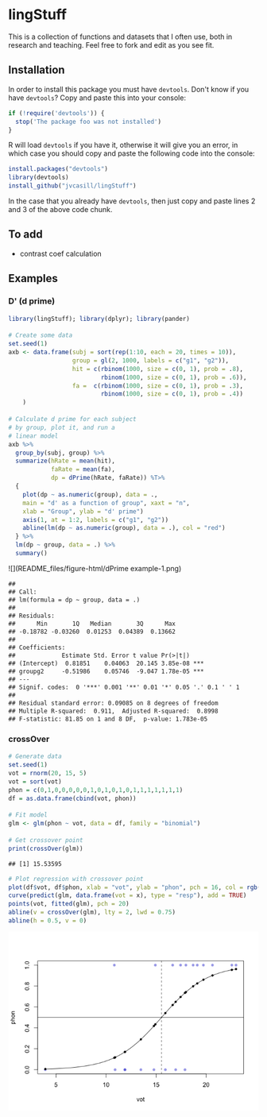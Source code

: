 
lingStuff
=========

This is a collection of functions and datasets that I 
often use, both in research and teaching. Feel free to 
fork and edit as you see fit. 

## Installation

In order to install this package you must have `devtools`. Don't know if you 
have `devtools`? Copy and paste this into your console:


```r
if (!require('devtools')) {
  stop('The package foo was not installed')
}
```

R will load `devtools` if you have it, otherwise it will give you an error, in which case you should copy and paste the following code into the console:


```r
install.packages("devtools")
library(devtools)
install_github("jvcasill/lingStuff")
```

In the case that you already have `devtools`, then just copy and paste lines 2 
and 3 of the above code chunk. 

## To add

- contrast coef calculation

## Examples

### D' (d prime)


```r
library(lingStuff); library(dplyr); library(pander)

# Create some data
set.seed(1)
axb <- data.frame(subj = sort(rep(1:10, each = 20, times = 10)),
                  group = gl(2, 1000, labels = c("g1", "g2")),
                  hit = c(rbinom(1000, size = c(0, 1), prob = .8), 
                          rbinom(1000, size = c(0, 1), prob = .6)),
                  fa =  c(rbinom(1000, size = c(0, 1), prob = .3), 
                          rbinom(1000, size = c(0, 1), prob = .4))
    )

# Calculate d prime for each subject
# by group, plot it, and run a 
# linear model
axb %>%
  group_by(subj, group) %>%
  summarize(hRate = mean(hit), 
            faRate = mean(fa), 
            dp = dPrime(hRate, faRate)) %T>%
  {
    plot(dp ~ as.numeric(group), data = ., 
    main = "d' as a function of group", xaxt = "n", 
    xlab = "Group", ylab = "d' prime")
    axis(1, at = 1:2, labels = c("g1", "g2"))
    abline(lm(dp ~ as.numeric(group), data = .), col = "red")
  } %>%
  lm(dp ~ group, data = .) %>%
  summary()
```

![](README_files/figure-html/dPrime example-1.png) 

```
## 
## Call:
## lm(formula = dp ~ group, data = .)
## 
## Residuals:
##      Min       1Q   Median       3Q      Max 
## -0.18782 -0.03260  0.01253  0.04389  0.13662 
## 
## Coefficients:
##             Estimate Std. Error t value Pr(>|t|)    
## (Intercept)  0.81851    0.04063  20.145 3.85e-08 ***
## groupg2     -0.51986    0.05746  -9.047 1.78e-05 ***
## ---
## Signif. codes:  0 '***' 0.001 '**' 0.01 '*' 0.05 '.' 0.1 ' ' 1
## 
## Residual standard error: 0.09085 on 8 degrees of freedom
## Multiple R-squared:  0.911,	Adjusted R-squared:  0.8998 
## F-statistic: 81.85 on 1 and 8 DF,  p-value: 1.783e-05
```

### crossOver


```r
# Generate data
set.seed(1)
vot = rnorm(20, 15, 5)
vot = sort(vot)
phon = c(0,1,0,0,0,0,0,1,0,1,0,1,0,1,1,1,1,1,1,1)
df = as.data.frame(cbind(vot, phon))

# Fit model
glm <- glm(phon ~ vot, data = df, family = "binomial")

# Get crossover point
print(crossOver(glm))
```

```
## [1] 15.53595
```

```r
# Plot regression with crossover point
plot(df$vot, df$phon, xlab = "vot", ylab = "phon", pch = 16, col = rgb(0, 0, 204, 102, maxColorValue = 255))
curve(predict(glm, data.frame(vot = x), type = "resp"), add = TRUE)
points(vot, fitted(glm), pch = 20)
abline(v = crossOver(glm), lty = 2, lwd = 0.75)
abline(h = 0.5, v = 0)
```

![](README_files/figure-html/crossOver-1.png) 
